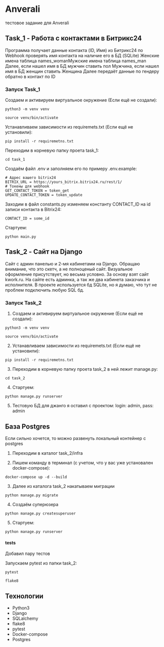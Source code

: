 # Anverali
тестовое задание для Anverali

## Task_1 - Работа с контактами в Битрикс24
Программа получает данные контакта (ID, Имя) из Битрикс24 по Webhook проверять имя контакта на наличие его в БД (SQLite) 
Женские имена таблица names_womanМужские имена таблица names_man
Далее, если нашел имя в БД мужчин ставить пол Мужчина, если нашел имя в БД женщин ставить Женщина
Далее передаёт данные по гендеру обратно в контакт по ID

### Запуск Task_1

Создаем и активируем виртуальное окружение (Если ещё не создали):

```
python3 -m venv venv

source venv/bin/activate
```

Устанавливаем зависимости из requiremets.txt (Если ещё не установили):

```
pip install -r requiremetns.txt
```

Переходим в корневую папку проета task_1:

```
cd task_1
```

Создаём файл .env и заполняем его по примеру .env.example:
```
# Адрес вашего bitrix24
BITRIX_URL = https://yours_bitrix.bitrix24.ru/rest/1/
# Токены для webhook
GET_CONTACT_TOKEN = token_get
UPDATE_CONTACT_TOKEN = token_update
```

Заходим в файл constants.py изменяем константу CONTACT_ID на id записи контакта в Bitrix24:
```
CONTACT_ID = some_id
```

Стартуем:

```
python main.py
```


## Task_2 - Сайт на Django
Cайт с админ панелью и 2-мя кабинетами на Django. Обращаю внимание, что это скетч, а не полноценый сайт. Визуальное оформление присутствует, но весьма условно. За основу взят сайт kwork.ru. На сайте есть админка, а так же два кабинета заказчика и исполнителя. В проекте используется бд SQLite, но я думаю, что тут не проблем подключить любую SQL бд.

### Запуск Task_2

1. Создаем и активируем виртуальное окружение (Если ещё не создали):

```
python3 -m venv venv

source venv/bin/activate
```

2. Устанавливаем зависимости из requiremets.txt (Если ещё не установили):

```
pip install -r requiremetns.txt
```

3. Переходим в корневую папку проета task_2 в ней лежит manage.py:

```
cd task_2
```

4. Стартуем:

```
python manage.py runserver
```

5. Тестовую БД для джанго я оставил с проектом: login: admin, pass: admin

## База Postgres

Если сильно хочется, то можно развенуть локальный контейнер с postgres

1. Переходим в каталог task_2/infra

2. Пишем команду в терминал (с учетом, что у вас уже установален docker-compose):

```
docker-compose up -d --build
```
3. Далее из каталога task_2 накатываем миграции

```
python manage.py migrate
```

4. Создаём суперюзера

```
python manage.py createsuperuser
```

5. Стартуем:

```
python manage.py runserver
```


#### tests
Добавил пару тестов

Запускаем pytest из папки task_2:

```
pytest
```

```
flake8
```


## Технологии

* Python3
* Django
* SQLalchemy
* flake8
* pytest
* Docker-compose
* Postgres
